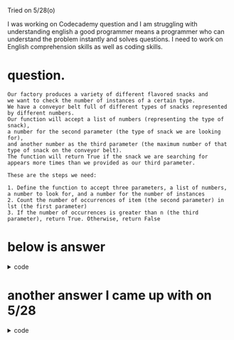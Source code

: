 Tried on 5/28(o)


I was working on Codecademy question
and I am struggling with understanding english
a good programmer means a programmer who can understand the problem instantly
and solves questions.
I need to work on English comprehension skills as well as coding skills.


# question.

```
Our factory produces a variety of different flavored snacks and 
we want to check the number of instances of a certain type. 
We have a conveyor belt full of different types of snacks represented by different numbers. 
Our function will accept a list of numbers (representing the type of snack), 
a number for the second parameter (the type of snack we are looking for), 
and another number as the third parameter (the maximum number of that type of snack on the conveyor belt). 
The function will return True if the snack we are searching for appears more times than we provided as our third parameter. 

These are the steps we need:

1. Define the function to accept three parameters, a list of numbers, a number to look for, and a number for the number of instances
2. Count the number of occurrences of item (the second parameter) in lst (the first parameter)
3. If the number of occurrences is greater than n (the third parameter), return True. Otherwise, return False
```
# below is answer
<details>
  <summary>code</summary>
  
  ```py

  def some_function(lst,number,n):
    #2.
    a = lst.count(number)
    #3.
    if a > n:
      return True
    else:
      return False
  ```
</details>

# another answer I came up with on 5/28
<details>
  <summary>code</summary>
  
  ```py
  hello = [15,23,1,12,4,12,12,3,4,1,7463,3463,63,53,4]        

  def factory(lst, number_to_find, instances):
      count = 0
      for number in lst:
          if number == number_to_find:
              count += 1
      print(count)
      if count > instances:
          return True
      else:
          return False


  factory(hello,4,3)      #False
  ```
</details>
